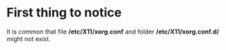# First thing to notice
It is common that file **/etc/X11/xorg.conf** and folder **/etc/X11/xorg.conf.d/** might not exist.

